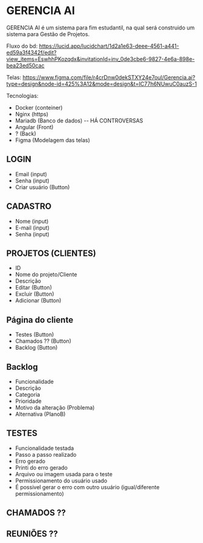 # GERENCIA AI

GERENCIA AI é um sistema para fim estudantil, na qual será construido um sistema para Gestão de Projetos.


Fluxo do bd: https://lucid.app/lucidchart/1d2a1e63-deee-4561-a441-ed59a3f4342f/edit?view_items=EswhhPKozqdx&invitationId=inv_0de3cbe6-9827-4e6a-898e-bea23ed50cac

Telas: https://www.figma.com/file/r4crDnw0dekSTXY24e7oul/Gerencia.ai?type=design&node-id=425%3A12&mode=design&t=IC77h6NUwuC0auzS-1


Tecnologias:

- Docker (conteiner)
- Nginx (https)
- Mariadb (Banco de dados)  -- HÁ CONTROVERSAS
- Angular (Front)
- ? (Back)
- Figma (Modelagem das telas)
  



## LOGIN

- Email (input)
- Senha (input)
- Criar usuário (Button)

## CADASTRO

- Nome (input)
- E-mail (input)
- Senha (input)

## PROJETOS (CLIENTES)

- ID
- Nome do projeto/Cliente
- Descrição
- Editar (Button)
- Excluir (Button)
- Adicionar (Button)

## Página do cliente

- Testes (Button)
- Chamados ?? (Button)
- Backlog (Button)

## Backlog

- Funcionalidade
- Descrição
- Categoria
- Prioridade
- Motivo da alteração (Problema)
- Alternativa (PlanoB)

## TESTES

- Funcionalidade testada
- Passo a passo realizado
- Erro gerado
- Printi do erro gerado
- Arquivo ou imagem usada para o teste
- Permissionamento do usuário usado
- É possivel gerar o erro com outro usuário (igual/diferente permissionamento)


## CHAMADOS ??
## REUNIÕES ??

